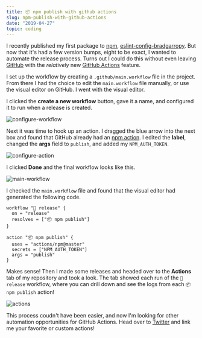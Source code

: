 ```yaml
---
title: 📦 npm publish with github actions
slug: npm-publish-with-github-actions
date: "2019-04-27"
topic: coding
---
```


I recently published my first package to [npm][npm], [eslint-config-bradgarropy][eslint-config-bradgarropy]. But now that it's had a few version bumps, eight to be exact, I wanted to automate the release process. Turns out I could do this without even leaving [GitHub][github] with the _relatively_ new [GitHub Actions][github-actions] feature.

I set up the workflow by creating a `.github/main.workflow` file in the project. From there I had the choice to edit the `main.workflow` file manually, or use the visual editor on GitHub. I went with the visual editor.

I clicked the **create a new workflow** button, gave it a name, and configured it to run when a release is created.

![configure-workflow][configure-workflow]

Next it was time to hook up an action. I dragged the blue arrow into the next box and found that GitHub already had an [npm action][npm-action]. I edited the **label**, changed the **args** field to `publish`, and added my `NPM_AUTH_TOKEN`.

![configure-action][configure-action]

I clicked **Done** and the final workflow looks like this.

![main-workflow][main-workflow]

I checked the `main.workflow` file and found that the visual editor had generated the following code.

```
workflow "🚀 release" {
  on = "release"
  resolves = ["📦 npm publish"]
}

action "📦 npm publish" {
  uses = "actions/npm@master"
  secrets = ["NPM_AUTH_TOKEN"]
  args = "publish"
}
```

Makes sense! Then I made some releases and headed over to the **Actions** tab of my repository and took a look. The tab showed each run of the `🚀 release` workflow, where you can drill down and see the logs from each `📦 npm publish` action!

![actions][actions]

This process coudn't have been easier, and now I'm looking for other automation opportunities for GitHub Actions. Head over to [Twitter][twitter] and link me your favorite or custom actions!

[npm]: https://www.npmjs.com
[eslint-config-bradgarropy]: https://www.npmjs.com/package/eslint-config-bradgarropy
[github]: https://github.com
[github-actions]: https://github.com/features/actions
[configure-workflow]: /posts/configure-workflow.png
[npm-action]: https://github.com/marketplace/actions/github-action-for-npm
[configure-action]: /posts/configure-action.png
[main-workflow]: /posts/main-workflow.png
[actions]: /posts/actions.png
[twitter]: https://twitter.com/bradgarropy
